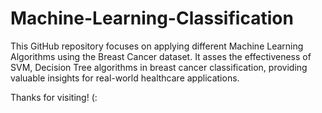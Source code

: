 # Machine-Learning-Classification

This GitHub repository focuses on applying different Machine Learning Algorithms using the Breast Cancer dataset. It asses the effectiveness of SVM, Decision Tree algorithms in breast cancer classification, providing valuable insights for real-world healthcare applications.

Thanks for visiting! (:
